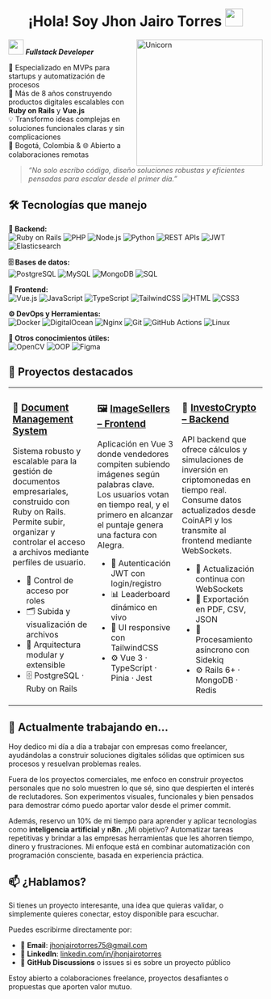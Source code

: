 <h1 align="center"><b>¡Hola! Soy Jhon Jairo Torres </b><img src="https://media.giphy.com/media/hvRJCLFzcasrR4ia7z/giphy.gif" width="35"></h1>
<img align="right" width=250px alt="Unicorn" src="https://upload.wikimedia.org/wikipedia/commons/thumb/d/d6/Cat_Laptop_-_Idil_Keysan_-_Wikimedia_Giphy_stickers_2019.gif/1200px-Cat_Laptop_-_Idil_Keysan_-_Wikimedia_Giphy_stickers_2019.gif" />

<img src="https://media.giphy.com/media/ObNTw8Uzwy6KQ/giphy.gif" width="30px">&nbsp;***Fullstack Developer***


🧠 Especializado en MVPs para startups y automatización de procesos  
🚀 Más de 8 años construyendo productos digitales escalables con **Ruby on Rails** y **Vue.js**  
💡 Transformo ideas complejas en soluciones funcionales claras y sin complicaciones  
📍 Bogotá, Colombia & 🌐 Abierto a colaboraciones remotas  

> *“No solo escribo código, diseño soluciones robustas y eficientes pensadas para escalar desde el primer día.”*



## 🛠️ Tecnologías que manejo

**🔧 Backend:**  
![Ruby on Rails](https://img.shields.io/badge/-Ruby%20on%20Rails-DD0031?style=flat&logo=ruby-on-rails&logoColor=white)
![PHP](https://img.shields.io/badge/-PHP-777BB4?style=flat&logo=php&logoColor=white)
![Node.js](https://img.shields.io/badge/-Node.js-339933?style=flat&logo=nodedotjs&logoColor=white)
![Python](https://img.shields.io/badge/-Python-3776AB?style=flat&logo=python&logoColor=white)
![REST APIs](https://img.shields.io/badge/-REST%20APIs-6DB33F?style=flat)
![JWT](https://img.shields.io/badge/-JWT-000000?style=flat&logo=jsonwebtokens&logoColor=white)
![Elasticsearch](https://img.shields.io/badge/-Elasticsearch-005571?style=flat&logo=elasticsearch&logoColor=white)

**🗄️ Bases de datos:**  
![PostgreSQL](https://img.shields.io/badge/-PostgreSQL-336791?style=flat&logo=postgresql&logoColor=white)
![MySQL](https://img.shields.io/badge/-MySQL-4479A1?style=flat&logo=mysql&logoColor=white)
![MongoDB](https://img.shields.io/badge/-MongoDB-47A248?style=flat&logo=mongodb&logoColor=white)
![SQL](https://img.shields.io/badge/-SQL-4479A1?style=flat&logo=postgresql&logoColor=white)

**🎨 Frontend:**  
![Vue.js](https://img.shields.io/badge/-Vue.js-4FC08D?style=flat&logo=vue.js&logoColor=white)
![JavaScript](https://img.shields.io/badge/-JavaScript-F7DF1E?style=flat&logo=javascript&logoColor=black)
![TypeScript](https://img.shields.io/badge/-TypeScript-007ACC?style=flat&logo=typescript&logoColor=white)
![TailwindCSS](https://img.shields.io/badge/-TailwindCSS-38B2AC?style=flat&logo=tailwind-css&logoColor=white)
![HTML](https://img.shields.io/badge/-HTML5-E34F26?style=flat&logo=html5&logoColor=white)
![CSS3](https://img.shields.io/badge/-CSS3-1572B6?style=flat&logo=css3&logoColor=white)

**⚙️ DevOps y Herramientas:**  
![Docker](https://img.shields.io/badge/-Docker-2496ED?style=flat&logo=docker&logoColor=white)
![DigitalOcean](https://img.shields.io/badge/-DigitalOcean-0080FF?style=flat&logo=digitalocean&logoColor=white)
![Nginx](https://img.shields.io/badge/-Nginx-269539?style=flat&logo=nginx&logoColor=white)
![Git](https://img.shields.io/badge/-Git-F05032?style=flat&logo=git&logoColor=white)
![GitHub Actions](https://img.shields.io/badge/-GitHub%20Actions-2088FF?style=flat&logo=github-actions&logoColor=white)
![Linux](https://img.shields.io/badge/-Linux-FCC624?style=flat&logo=linux&logoColor=black)

**🧠 Otros conocimientos útiles:**  
![OpenCV](https://img.shields.io/badge/-OpenCV-5C3EE8?style=flat)
![OOP](https://img.shields.io/badge/-OOP-informational?style=flat)
![Figma](https://img.shields.io/badge/-Figma-F24E1E?style=flat&logo=figma&logoColor=white)




## 🚀 Proyectos destacados

<table>
  <tr>
    <td width="33%" valign="top">

### 📁 [Document Management System](https://github.com/jhonjat75/document_management_system)

Sistema robusto y escalable para la gestión de documentos empresariales, construido con Ruby on Rails.  
Permite subir, organizar y controlar el acceso a archivos mediante perfiles de usuario.

- 🔐 Control de acceso por roles  
- 🗂️ Subida y visualización de archivos  
- 🧱 Arquitectura modular y extensible  
- 🗄️ PostgreSQL · Ruby on Rails  

</td>
<td width="33%" valign="top">

### 🖼️ [ImageSellers – Frontend](https://github.com/jhonjat75/imagesellers_front)

Aplicación en Vue 3 donde vendedores compiten subiendo imágenes según palabras clave.  
Los usuarios votan en tiempo real, y el primero en alcanzar el puntaje genera una factura con Alegra.

- 👥 Autenticación JWT con login/registro  
- 📊 Leaderboard dinámico en vivo  
- 💅 UI responsive con TailwindCSS  
- ⚙️ Vue 3 · TypeScript · Pinia · Jest

</td>
<td width="33%" valign="top">

### 💸 [InvestoCrypto – Backend](https://github.com/jhonjat75/investocripto)

API backend que ofrece cálculos y simulaciones de inversión en criptomonedas en tiempo real.  
Consume datos actualizados desde CoinAPI y los transmite al frontend mediante WebSockets.

- 🔁 Actualización continua con WebSockets  
- 🧮 Exportación en PDF, CSV, JSON  
- 🧵 Procesamiento asíncrono con Sidekiq  
- ⚙️ Rails 6+ · MongoDB · Redis  

</td>
  </tr>
</table>



## 🧠 Actualmente trabajando en...

Hoy dedico mi día a día a trabajar con empresas como freelancer, ayudándolas a construir soluciones digitales sólidas que optimicen sus procesos y resuelvan problemas reales.

Fuera de los proyectos comerciales, me enfoco en construir proyectos personales que no solo muestren lo que sé, sino que despierten el interés de reclutadores. Son experimentos visuales, funcionales y bien pensados para demostrar cómo puedo aportar valor desde el primer commit.

Además, reservo un 10% de mi tiempo para aprender y aplicar tecnologías como **inteligencia artificial** y **n8n**. ¿Mi objetivo? Automatizar tareas repetitivas y brindar a las empresas herramientas que les ahorren tiempo, dinero y frustraciones. Mi enfoque está en combinar automatización con programación consciente, basada en experiencia práctica.

## 📫 ¿Hablamos?

Si tienes un proyecto interesante, una idea que quieras validar, o simplemente quieres conectar, estoy disponible para escuchar.

Puedes escribirme directamente por:

- 📩 **Email**: jhonjairotorres75@gmail.com  
- 💼 **LinkedIn**: [linkedin.com/in/jhonjairotorres](https://www.linkedin.com/in/jhonjairotorres/)
- 💬 **GitHub Discussions** o issues si es sobre un proyecto público

Estoy abierto a colaboraciones freelance, proyectos desafiantes o propuestas que aporten valor mutuo.

